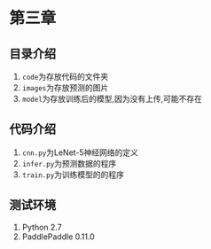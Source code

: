 # 第三章
## 目录介绍
1. `code`为存放代码的文件夹
2. `images`为存放预测的图片
3. `model`为存放训练后的模型,因为没有上传,可能不存在

## 代码介绍
1. `cnn.py`为LeNet-5神经网络的定义
2. `infer.py`为预测数据的程序
3. `train.py`为训练模型的的程序


## 测试环境
1. Python 2.7
2. PaddlePaddle 0.11.0